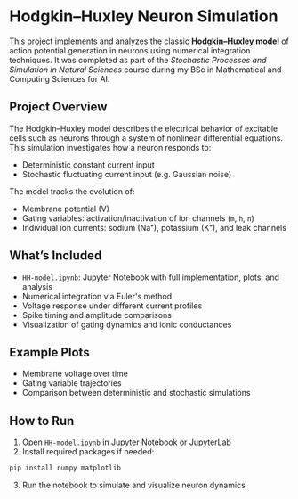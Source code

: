 # Hodgkin–Huxley Neuron Simulation

This project implements and analyzes the classic **Hodgkin–Huxley model** of action potential generation in neurons using numerical integration techniques. It was completed as part of the *Stochastic Processes and Simulation in Natural Sciences* course during my BSc in Mathematical and Computing Sciences for AI.

## Project Overview

The Hodgkin–Huxley model describes the electrical behavior of excitable cells such as neurons through a system of nonlinear differential equations. This simulation investigates how a neuron responds to:
- Deterministic constant current input
- Stochastic fluctuating current input (e.g. Gaussian noise)

The model tracks the evolution of:
- Membrane potential (V)  
- Gating variables: activation/inactivation of ion channels (`m`, `h`, `n`)  
- Individual ion currents: sodium (Na⁺), potassium (K⁺), and leak channels  

## What’s Included

- `HH-model.ipynb`: Jupyter Notebook with full implementation, plots, and analysis
- Numerical integration via Euler's method  
- Voltage response under different current profiles  
- Spike timing and amplitude comparisons  
- Visualization of gating dynamics and ionic conductances

## Example Plots

- Membrane voltage over time  
- Gating variable trajectories  
- Comparison between deterministic and stochastic simulations  

## How to Run

1. Open `HH-model.ipynb` in Jupyter Notebook or JupyterLab  
2. Install required packages if needed:
```bash
pip install numpy matplotlib
```
3.	Run the notebook to simulate and visualize neuron dynamics
